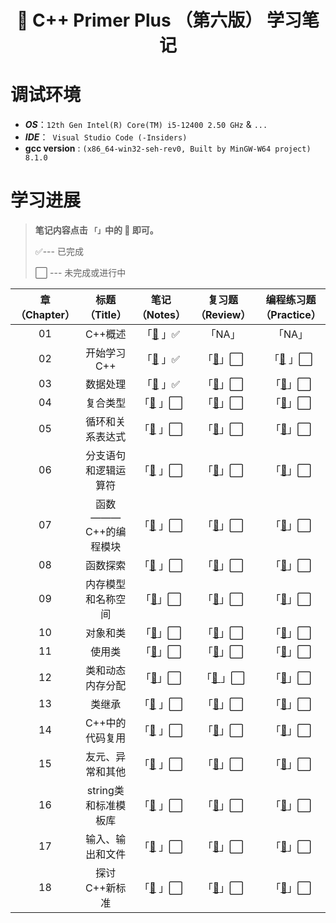 <h1 align="center">📔 C++ Primer Plus （第六版） 学习笔记</h1>

# 调试环境
- ***OS***：`12th Gen Intel(R) Core(TM) i5-12400 2.50 GHz` & `...`
- ***IDE***：` Visual Studio Code (-Insiders)`  
- **gcc version** :  `(x86_64-win32-seh-rev0, Built by MinGW-W64 project) 8.1.0`

# 学习进展

> **笔记内容点击 `「」`中的 📖 即可。** 
>
>  :white_check_mark:--- 已完成 
>
> :white_large_square: --- 未完成或进行中 


|章（Chapter）|标题（Title）|笔记（Notes）|复习题（Review）|编程练习题（Practice）|时间(Date)|
|:--:|:--:|:--:|:--:|:--:|----|
|01|C++概述|「[📖](./Chapter01/README.md) 」:white_check_mark:|「NA」|「NA」|07/09/2023|
|02|开始学习C++|「[📖](./Chapter02/README.md) 」:white_check_mark:|「[📖](./Chapter02/复习题.md)」:white_large_square:|「[📖](./Chapter02/Codes/) 」:white_large_square:|07/10/2023|
|03|数据处理|「[📖](./Chapter03/README.md) 」:white_check_mark:|「[📖]()」:white_large_square:|「[📖]()」:white_large_square:|07/11/2023|
|04|复合类型|「[📖](./Chapter04/README.md) 」:white_large_square:|「[📖]()」:white_large_square:|「[📖]()」:white_large_square:||
|05|循环和关系表达式|「[📖](./Chapter05/README.md) 」:white_large_square:|「[📖]()」:white_large_square:|「[📖]()」:white_large_square:||
|06|分支语句和逻辑运算符|「[📖](./Chapter06/README.md) 」:white_large_square:|「[📖]()」:white_large_square:|「[📖]()」:white_large_square:||
|07|函数 ——— C++的编程模块|「[📖](./Chapter07/README.md) 」:white_large_square:|「[📖]()」:white_large_square:|「[📖]()」:white_large_square:||
|08|函数探索|「[📖](./Chapter08/README.md) 」:white_large_square:|「[📖]()」:white_large_square:|「[📖]()」:white_large_square:||
|09|内存模型和名称空间|「[📖](./Chapter09/README.md)」:white_large_square:|「[📖]()」:white_large_square:|「[📖]()」:white_large_square:||
|10|对象和类|「[📖](./Chapter10/README.md)」:white_large_square:|「[📖]()」:white_large_square:|「[📖]()」:white_large_square:||
|11|使用类|「[📖](./Chapter11/README.md)」:white_large_square:|「[📖]()」:white_large_square:|「[📖]()」:white_large_square:||
|12|类和动态内存分配|「[📖](./Chapter12/README.md)」:white_large_square:|「[📖 ]()」:white_large_square:|「[📖]()」:white_large_square:||
|13|类继承|「[📖](./Chapter13/README.md) 」:white_large_square:|「[📖]()」:white_large_square:|「[📖]()」:white_large_square:||
|14|C++中的代码复用|「[📖](./Chapter14/README.md) 」:white_large_square:|「[📖]()」:white_large_square:|「[📖]()」:white_large_square:||
|15|友元、异常和其他|「[📖](./Chapter15/README.md) 」:white_large_square:|「[📖]()」:white_large_square:|「[📖]()」:white_large_square:||
|16|string类和标准模板库|「[📖](./Chapter16/README.md) 」:white_large_square:|「[📖]()」:white_large_square:|「[📖]()」:white_large_square:||
|17|输入、输出和文件|「[📖](./Chapter17/README.md) 」:white_large_square:|「[📖]()」:white_large_square:|「[📖]()」:white_large_square:||
|18|探讨C++新标准|「[📖](./Chapter18/README.md) 」:white_large_square:|「[📖]()」:white_large_square:|「[📖]()」:white_large_square:||


